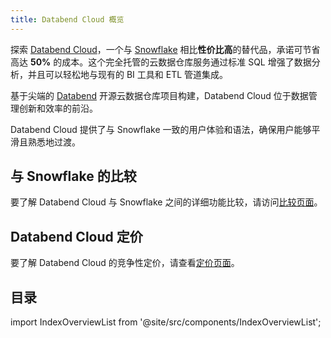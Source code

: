 ```yaml
---
title: Databend Cloud 概览
---
```


探索 [Databend Cloud](https://www.databend.com)，一个与 [Snowflake](https://www.snowflake.com) 相比**性价比高**的替代品，承诺可节省高达 **50%** 的成本。这个完全托管的云数据仓库服务通过标准 SQL 增强了数据分析，并且可以轻松地与现有的 BI 工具和 ETL 管道集成。

基于尖端的 [Databend](https://github.com/datafuselabs/databend) 开源云数据仓库项目构建，Databend Cloud 位于数据管理创新和效率的前沿。

Databend Cloud 提供了与 Snowflake 一致的用户体验和语法，确保用户能够平滑且熟悉地过渡。

## 与 Snowflake 的比较

要了解 Databend Cloud 与 Snowflake 之间的详细功能比较，请访问[比较页面](https://www.databend.com/comparison)。

## Databend Cloud 定价

要了解 Databend Cloud 的竞争性定价，请查看[定价页面](https://www.databend.com/plan/)。

## 目录

import IndexOverviewList from '@site/src/components/IndexOverviewList';

<IndexOverviewList />

